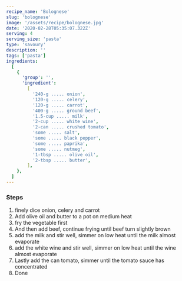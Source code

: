 ```yaml
---
recipe_name: 'Bolognese'
slug: 'bolognese'
image: '/assets/recipe/bolognese.jpg'
date: '2020-02-28T05:35:07.322Z'
serving: 4
serving_size: 'pasta'
type: 'savoury'
description: ''
tags: ['pasta']
ingredients:
  [
    {
      'group': '',
      'ingredient':
        [
          '240-g ..... onion',
          '120-g ..... celery',
          '120-g ..... carrot',
          '400-g ..... ground beef',
          '1.5-cup ..... milk',
          '2-cup ..... white wine',
          '2-can ..... crushed tomato',
          'some ..... salt',
          'some ..... black pepper',
          'some ..... paprika',
          'some ..... nutmeg',
          '1-tbsp ..... olive oil',
          '2-tbsp ..... butter',
        ],
    },
  ]
---
```


### Steps

1. finely dice onion, celery and carrot
2. Add olive oil and butter to a pot on medium heat
3. fry the vegetable first
4. And then add beef, continue frying until beef turn slightly brown
5. add the milk and stir well, simmer on low heat until the milk almost evaporate
6. add the white wine and stir well, simmer on low heat until the wine almost evaporate
7. Lastly add the can tomato, simmer until the tomato sauce has concentrated
8. Done
